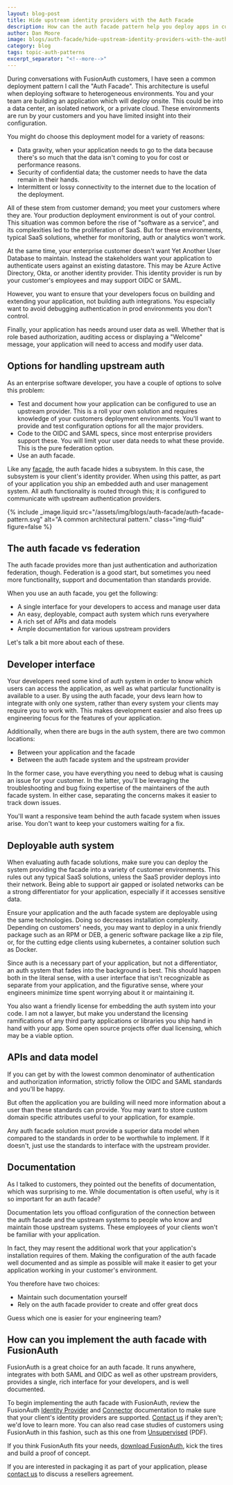 ```yaml
---
layout: blog-post
title: Hide upstream identity providers with the Auth Facade
description: How can the auth facade pattern help you deploy apps in customer's networks?
author: Dan Moore
image: blogs/auth-facade/hide-upstream-identity-providers-with-the-auth-facade-header-image.png
category: blog
tags: topic-auth-patterns
excerpt_separator: "<!--more-->"
---
```


During conversations with FusionAuth customers, I have seen a common deployment pattern I call the "Auth Facade". This architecture is useful when deploying software to heterogeneous environments. You and your team are building an application which will deploy onsite. This could be into a data center, an isolated network, or a private cloud. These environments are run by your customers and you have limited insight into their configuration.  

<!--more-->

You might do choose this deployment model for a variety of reasons:

* Data gravity, when your application needs to go to the data because there's so much that the data isn't coming to you for cost or performance reasons.
* Security of confidential data; the customer needs to have the data remain in their hands.
* Intermittent or lossy connectivity to the internet due to the location of the deployment.

All of these stem from customer demand; you meet your customers where they are. Your production deployment environment is out of your control. This situation was common before the rise of "software as a service", and its complexities led to the proliferation of SaaS. But for these environments, typical SaaS solutions, whether for monitoring, auth or analytics won't work.

At the same time, your enterprise customer doesn't want Yet Another User Database to maintain. Instead the stakeholders want your application to authenticate users against an existing datastore. This may be Azure Active Directory, Okta, or another identity provider. This identity provider is run by your customer's employees and may support OIDC or SAML.

However, you want to ensure that your developers focus on building and extending your application, not building auth integrations. You especially want to avoid debugging authentication in prod environments you don't control.

Finally, your application has needs around user data as well. Whether that is role based authorization, auditing access or displaying a "Welcome" message, your application will need to access and modify user data.

## Options for handling upstream auth

As an enterprise software developer, you have a couple of options to solve this problem:

* Test and document how your application can be configured to use an upstream provider. This is a roll your own solution and requires knowledge of your customers deployment environments. You'll want to provide and test configuration options for all the major providers.
* Code to the OIDC and SAML specs, since most enterprise providers support these. You will limit your user data needs to what these provide. This is the pure federation option.
* Use an auth facade.

Like any [facade](https://en.wikipedia.org/wiki/Facade_pattern), the auth facade hides a subsystem. In this case, the subsystem is your client's identity provider. When using this patter, as part of your application you ship an embedded auth and user management system. All auth functionality is routed through this; it is configured to communicate with upstream authentication providers. 

{% include _image.liquid src="/assets/img/blogs/auth-facade/auth-facade-pattern.svg" alt="A common architectural pattern." class="img-fluid" figure=false %}

## The auth facade vs federation

The auth facade provides more than just authentication and authorization federation, though. Federation is a good start, but sometimes you need more functionality, support and documentation than standards provide. 

When you use an auth facade, you get the following:

* A single interface for your developers to access and manage user data
* An easy, deployable, compact auth system which runs everywhere
* A rich set of APIs and data models
* Ample documentation for various upstream providers 

Let's talk a bit more about each of these.

## Developer interface

Your developers need some kind of auth system in order to know which users can access the application, as well as what particular functionality is available to a user. By using the auth facade, your devs learn how to integrate with only one system, rather than every system your clients may require you to work with. This makes development easier and also frees up engineering focus for the features of your application. 

Additionally, when there are bugs in the auth system, there are two common locations:

* Between your application and the facade
* Between the auth facade system and the upstream provider

In the former case, you have everything you need to debug what is causing an issue for your customer. In the latter, you'll be leveraging the troubleshooting and bug fixing expertise of the maintainers of the auth facade system. In either case, separating the concerns makes it easier to track down issues.

You'll want a responsive team behind the auth facade system when issues arise. You don't want to keep your customers waiting for a fix.

## Deployable auth system

When evaluating auth facade solutions, make sure you can deploy the system providing the facade into a variety of customer environments. This rules out any typical SaaS solutions, unless the SaaS provider deploys into their network. Being able to support air gapped or isolated networks can be a strong differentiator for your application, especially if it accesses sensitive data.

Ensure your application and the auth facade system are deployable using the same technologies. Doing so decreases installation complexity. Depending on customers' needs, you may want to deploy in a unix friendly package such as an RPM or DEB, a generic software package like a zip file, or, for the cutting edge clients using kubernetes, a container solution such as Docker.

Since auth is a necessary part of your application, but not a differentiator, an auth system that fades into the background is best. This should happen both in the literal sense, with a user interface that isn't recognizable as separate from your application, and the figurative sense, where your engineers minimize time spent worrying about it or maintaining it.

You also want a friendly license for embedding the auth system into your code. I am not a lawyer, but make you understand the licensing ramifications of any third party applications or libraries you ship hand in hand with your app. Some open source projects offer dual licensing, which may be a viable option.

## APIs and data model

If you can get by with the lowest common denominator of authentication and authorization information, strictly follow the OIDC and SAML standards and you'll be happy. 

But often the application you are building will need more information about a user than these standards can provide. You may want to store custom domain specific attributes useful to your application, for example.

Any auth facade solution must provide a superior data model when compared to the standards in order to be worthwhile to implement. If it doesn't, just use the standards to interface with the upstream provider. 

## Documentation

As I talked to customers, they pointed out the benefits of documentation, which was surprising to me. While documentation is often useful, why is it so important for an auth facade? 

Documentation lets you offload configuration of the connection between the auth facade and the upstream systems to people who know and maintain those upstream systems. These employees of your clients won't be familiar with your application. 

In fact, they may resent the additional work that your application's installation requires of them. Making the configuration of the auth facade well documented and as simple as possible will make it easier to get your application working in your customer's environment.

You therefore have two choices:

* Maintain such documentation yourself
* Rely on the auth facade provider to create and offer great docs

Guess which one is easier for your engineering team?

## How can you implement the auth facade with FusionAuth

FusionAuth is a great choice for an auth facade. It runs anywhere, integrates with both SAML and OIDC as well as other upstream providers, provides a single, rich interface for your developers, and is well documented.

To begin implementing the auth facade with FusionAuth, review the FusionAuth [Identity Provider](/docs/v1/tech/identity-providers/) and [Connector](/docs/v1/tech/connectors/) documentation to make sure that your client's identity providers are supported. [Contact us](/contact/) if they aren't; we'd love to learn more. You can also read case studies of customers using FusionAuth in this fashion, such as this one from [Unsupervised](/resources/unsupervised-case-study.pdf) (PDF).

If you think FusionAuth fits your needs, [download FusionAuth](/download/), kick the tires and build a proof of concept. 

If you are interested in packaging it as part of your application, please [contact us](/contact/) to discuss a resellers agreement.
